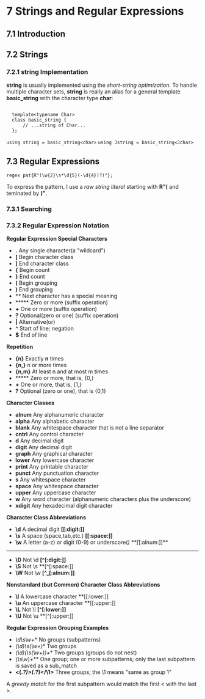 # 7 Strings and Regular Expressions


## 7.1 Introduction

## 7.2 Strings

### 7.2.1 string Implementation

  **string** is usually implemented using the *short-string optimization*.
  To handle multiple character sets, **string** is really an alias for a general template **basic_string** with the character type **char**:

  ```

    template<typename Char>
    class basic_string {
        // ...string of Char...
    };

  ```
  `using string = basic_string<char>`
  `using Jstring = basic_string<Jchar>`


## 7.3 Regular Expressions

`regex pat{R"(\w{2}\s*\d{5}(-\d{4})?)"};`

  To express the pattern, I use a *raw string literal* starting with **R"(** and teminated by **)"**.

### 7.3.1 Searching

### 7.3.2 Regular Expression Notation

**Regular Expression Special Characters**

- **.**    Any single character(a "wildcard")
- **[**    Begin character class
- **]**    End character class
- **{**    Begin count
- **}**    End count
- **(**    Begin grouping
- **)**    End grouping
- **\**    Next character has a special meaning
- *****    Zero or more (suffix operation)
- **+**    One or more (suffix operation)
- **?**    Optional(zero or one) (suffix operation)
- **|**    Alternative(or)
- **^**    Start of line; negation
- **$**    End of line

**Repetition**

- **{n}**    Exactly **n** times
- **{n,}**   n or more times
- **{n,m}**  At least n and at most m times
- *****      Zero or more, that is, {0,}
- **+**      One or more, that is, {1,}
- **?**      Optional (zero or one), that is {0,1}

**Character Classes**

- **alnum**    Any alphanumeric character
- **alpha**    Any alphabetic character
- **blank**    Any whitespace character that is not a line separator
- **cntrl**    Any control character
- **d**        Any decimal digit
- **digit**    Any decimal digit
- **graph**    Any graphical character
- **lower**    Any lowercase character
- **print**    Any printable character
- **punct**    Any punctuation character
- **s**        Any whitespace character
- **space**    Any whitespace character
- **upper**    Any uppercase character
- **w**        Any word character (alphanumeric characters plus the underscore)
- **xdigit**   Any hexadecimal digit character


**Character Class Abbreviations**

- **\d**    A decimal digit         **[[:digit:]]**
- **\s**    A space (space,tab,etc.)    **[[:space:]]**
- **\w**    A letter (a-z) or digit (0-9) or underscore(_)   **[_[:alnum:]]**
-----------------
- **\D**    Not \d                  **[^[:digit:]]**
- **\S**    Not \s                  **[^[:space:]]
- **\W**    Not \w                  **[^_[:alnum:]]**


**Nonstandard (but Common) Character Class Abbreviations**

- **\l**    A lowercase character      **[[:lower:]]
- **\u**    An uppercase character     **[[:upper:]]
- **\L**    Not \l                     **[^[:lower:]]**
- **\U**    Not \u                     **[^[:upper:]]

**Regular Expression Grouping Examples**

- **\d*\s\w+**      No groups (subpatterns)
- **(\d*)\s(\w+)**    Two groups
- **(\d*)(\s(\w+))+**  Two groups (groups do not nest)
- **(\s*\w*)+**        One group; one or more subpatterns;
                       only the last subpattern is saved as a sub_match
- **<(.*?)>(.*?)</\1>**  Three groups; the \1 means "same as group 1"

A *greedy match* for the first subpattern would match the first < with the last >.







